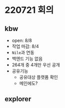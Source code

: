 # 220721 회의

## kbw

* open: 8/8
* 작업 마감: 8/4
* `Nile`과 연동
* 백엔드 기능 없음
* 264개 중 4개만 우선 공개
* 공유기능
  * 공유대상 플랫폼 확인
  * 메인에도?



## explorer

